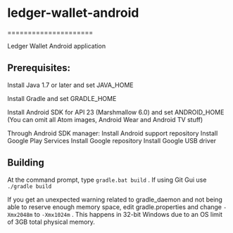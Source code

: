 # ledger-wallet-android
=====================

Ledger Wallet Android application


## Prerequisites:

Install Java 1.7 or later and set JAVA_HOME

Install Gradle and set GRADLE_HOME

Install Android SDK for API 23 (Marshmallow 6.0) and set ANDROID_HOME
(You can omit all Atom images, Android Wear and Android TV stuff)

Through Android SDK manager:
Install Android support repository
Install Google Play Services 
Install Google repository
Install Google USB driver


## Building

At the command prompt, type `gradle.bat build` . If using Git Gui use `./gradle build`

If you get an unexpected warning related to gradle_daemon and not being able to reserve enough memory space, edit gradle.properties and change `-Xmx2048m` to `-Xmx1024m` . This happens in 32-bit Windows due to an OS limit of 3GB total physical memory.

